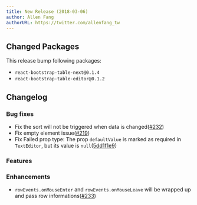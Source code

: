 ```yaml
---
title: New Release (2018-03-06)
author: Allen Fang
authorURL: https://twitter.com/allenfang_tw
---
```


## Changed Packages

This release bump following packages:

* `react-bootstrap-table-next@0.1.4`
* `react-bootstrap-table-editor@0.1.2`

## Changelog

### Bug fixes
* Fix the sort will not be triggered when data is changed([#232](https://github.com/react-bootstrap-table/react-bootstrap-table2/pull/232))
* Fix empty <Caption /> element issue([#219](https://github.com/react-bootstrap-table/react-bootstrap-table2/pull/219))
* Fix Failed prop type: The prop `defaultValue` is marked as required in `TextEditor`, but its value is `null`([5dd1f1e9](https://github.com/react-bootstrap-table/react-bootstrap-table2/commit/5dd1f1e9ea90cdf5775b5d08a504c0e2e141a686))

### Features

### Enhancements
* `rowEvents.onMouseEnter` and `rowEvents.onMouseLeave` will be wrapped up and pass row informations([#233](https://github.com/react-bootstrap-table/react-bootstrap-table2/pull/233))